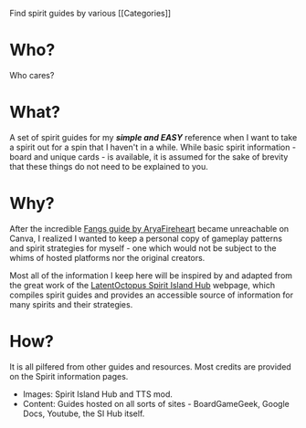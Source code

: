 Find spirit guides by various [[Categories]]

# Who?

Who cares?
# What?

A set of spirit guides for my ***simple and EASY*** reference when I want to take a spirit out for a spin that I haven't in a while. While basic spirit information - board and unique cards - is available, it is assumed for the sake of brevity that these things do not need to be explained to you.
# Why?

After the incredible [Fangs guide by AryaFireheart](https://www.canva.com/design/DAFGPZG6-bU/qG-wqaOrgRNwNKwfKr5xSA/view#9) became unreachable on Canva, I realized I wanted to keep a personal copy of gameplay patterns and spirit strategies for myself - one which would not be subject to the whims of hosted platforms nor the original creators.

Most all of the information I keep here will be inspired by and adapted from the great work of the [LatentOctopus Spirit Island Hub](https://latentoctopus.github.io/) webpage, which compiles spirit guides and provides an accessible source of information for many spirits and their strategies.
# How?

It is all pilfered from other guides and resources. Most credits are provided on the Spirit information pages.
* Images: Spirit Island Hub and TTS mod.
* Content: Guides hosted on all sorts of sites - BoardGameGeek, Google Docs, Youtube, the SI Hub itself.